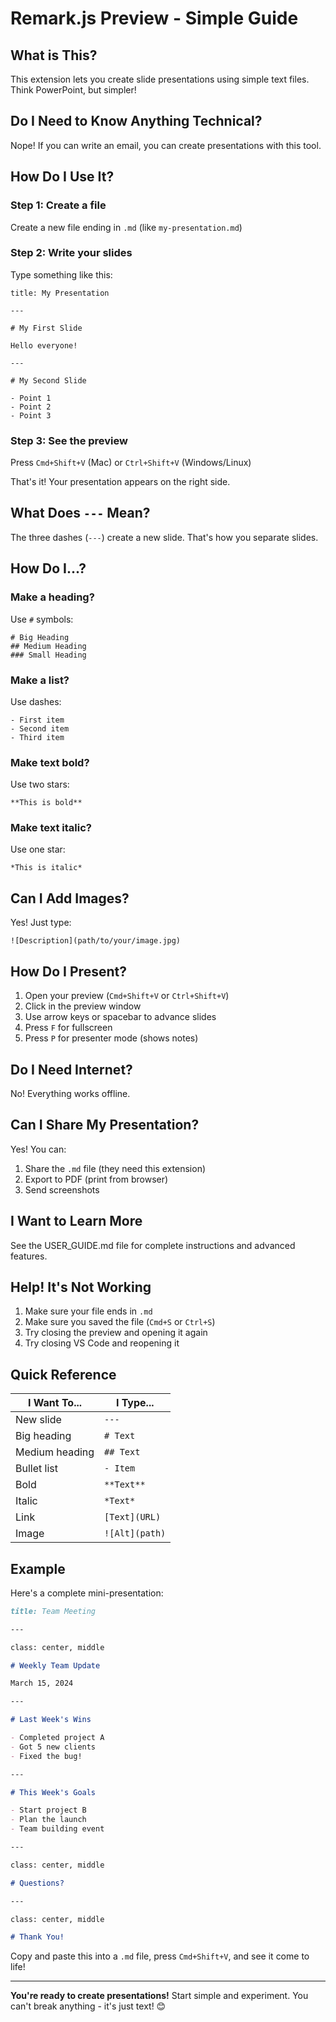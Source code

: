 # Remark.js Preview - Simple Guide

## What is This?

This extension lets you create slide presentations using simple text files. Think PowerPoint, but simpler!

## Do I Need to Know Anything Technical?

Nope! If you can write an email, you can create presentations with this tool.

## How Do I Use It?

### Step 1: Create a file

Create a new file ending in `.md` (like `my-presentation.md`)

### Step 2: Write your slides

Type something like this:

```
title: My Presentation

---

# My First Slide

Hello everyone!

---

# My Second Slide

- Point 1
- Point 2
- Point 3
```

### Step 3: See the preview

Press `Cmd+Shift+V` (Mac) or `Ctrl+Shift+V` (Windows/Linux)

That's it! Your presentation appears on the right side.

## What Does `---` Mean?

The three dashes (`---`) create a new slide. That's how you separate slides.

## How Do I...?

### Make a heading?

Use `#` symbols:

```
# Big Heading
## Medium Heading
### Small Heading
```

### Make a list?

Use dashes:

```
- First item
- Second item
- Third item
```

### Make text bold?

Use two stars:

```
**This is bold**
```

### Make text italic?

Use one star:

```
*This is italic*
```

## Can I Add Images?

Yes! Just type:

```
![Description](path/to/your/image.jpg)
```

## How Do I Present?

1. Open your preview (`Cmd+Shift+V` or `Ctrl+Shift+V`)
2. Click in the preview window
3. Use arrow keys or spacebar to advance slides
4. Press `F` for fullscreen
5. Press `P` for presenter mode (shows notes)

## Do I Need Internet?

No! Everything works offline.

## Can I Share My Presentation?

Yes! You can:
1. Share the `.md` file (they need this extension)
2. Export to PDF (print from browser)
3. Send screenshots

## I Want to Learn More

See the USER_GUIDE.md file for complete instructions and advanced features.

## Help! It's Not Working

1. Make sure your file ends in `.md`
2. Make sure you saved the file (`Cmd+S` or `Ctrl+S`)
3. Try closing the preview and opening it again
4. Try closing VS Code and reopening it

## Quick Reference

| I Want To... | I Type... |
|--------------|-----------|
| New slide | `---` |
| Big heading | `# Text` |
| Medium heading | `## Text` |
| Bullet list | `- Item` |
| Bold | `**Text**` |
| Italic | `*Text*` |
| Link | `[Text](URL)` |
| Image | `![Alt](path)` |

## Example

Here's a complete mini-presentation:

```markdown
title: Team Meeting

---

class: center, middle

# Weekly Team Update

March 15, 2024

---

# Last Week's Wins

- Completed project A
- Got 5 new clients
- Fixed the bug!

---

# This Week's Goals

- Start project B
- Plan the launch
- Team building event

---

class: center, middle

# Questions?

---

class: center, middle

# Thank You!
```

Copy and paste this into a `.md` file, press `Cmd+Shift+V`, and see it come to life!

---

**You're ready to create presentations!** Start simple and experiment. You can't break anything - it's just text! 😊

